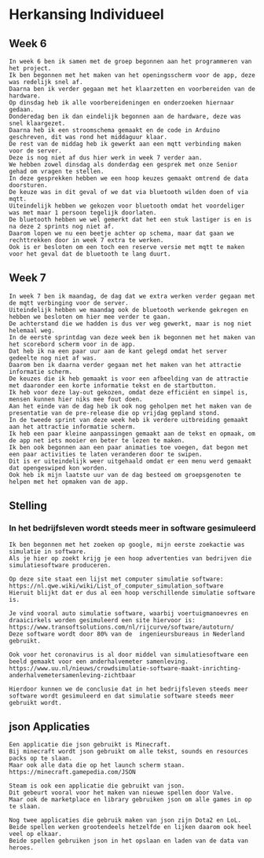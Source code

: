 # Herkansing Individueel

## Week 6
    In week 6 ben ik samen met de groep begonnen aan het programmeren van het project. 
    Ik ben begonnen met het maken van het openingsscherm voor de app, deze was redelijk snel af.
    Daarna ben ik verder gegaan met het klaarzetten en voorbereiden van de hardware.
    Op dinsdag heb ik alle voorbereideningen en onderzoeken hiernaar gedaan.
    Donderedag ben ik dan eindelijk begonnen aan de hardware, deze was snel klaargezet.
    Daarna heb ik een stroomschema gemaakt en de code in Arduino geschreven, dit was rond het middaguur klaar.
    De rest van de middag heb ik gewerkt aan een mqtt verbinding maken voor de server.
    Deze is nog niet af dus hier werk in week 7 verder aan.
    We hebben zowel dinsdag als donderdag een gesprek met onze Senior gehad om vragen te stellen.
    In deze gesprekken hebben we een hoop keuzes gemaakt omtrend de data doorsturen.
    De keuze was in dit geval of we dat via bluetooth wilden doen of via mqtt.
    Uiteindelijk hebben we gekozen voor bluetooth omdat het voordeliger was met maar 1 persoon tegelijk doorlaten.
    De bluetooth hebben we wel gemerkt dat het een stuk lastiger is en is na deze 2 sprints nog niet af.
    Daarom lopen we nu een beetje achter op schema, maar dat gaan we rechttrekken door in week 7 extra te werken.
    Ook is er besloten om een toch een reserve versie met mqtt te maken voor het geval dat de bluetooth te lang duurt.
    
## Week 7
    In week 7 ben ik maandag, de dag dat we extra werken verder gegaan met de mqtt verbinging voor de server.
    Uiteindelijk hebben we maandag ook de bluetooth werkende gekregen en hebben we besloten om hier mee verder te gaan.
    De achterstand die we hadden is dus ver weg gewerkt, maar is nog niet helemaal weg.
    In de eerste sprintdag van deze week ben ik begonnen met het maken van het scorebord scherm voor in de app.
    Dat heb ik na een paar uur aan de kant gelegd omdat het server gedeelte nog niet af was.
    Daarom ben ik daarna verder gegaan met het maken van het attractie informatie scherm.
    De keuzes die ik heb gemaakt is voor een afbeelding van de attractie met daaronder een korte informatie tekst en de startbutton.
    Ik heb voor deze lay-out gekozen, omdat deze efficiënt en simpel is, mensen kunnen hier niks mee fout doen.
    Aan het einde van de dag heb ik ook nog geholpen met het maken van de presentatie van de pre-release die op vrijdag gepland stond.
    In de tweede sprint van deze week heb ik verdere uitbreiding gemaakt aan het attractie informatie scherm.
    Ik heb een paar kleine aanpassingen gemaakt aan de tekst en opmaak, om de app net iets mooier en beter te lezen te maken.
    Ik ben ook begonnen aan een paar animaties toe voegen, dat begon met een paar activities te laten veranderen door te swipen.
    Dit is er uiteindelijk weer uitgehaald omdat er een menu werd gemaakt dat opengeswiped kon worden.
    Ook heb ik mijn laatste uur van de dag besteed om groepsgenoten te helpen met het opmaken van de app.
    
## Stelling
### In het bedrijfsleven wordt steeds meer in software gesimuleerd
    Ik ben begonnen met het zoeken op google, mijn eerste zoekactie was simulatie in software.
    Als je hier op zoekt krijg je een hoop advertenties van bedrijven die simulatiesoftware produceren.
    
    Op deze site staat een lijst met computer simulatie software:
    https://nl.qwe.wiki/wiki/List_of_computer_simulation_software
    Hieruit blijkt dat er dus al een hoop verschillende simulatie software is.
    
    Je vind vooral auto simulatie software, waarbij voertuigmanoevres en draaicirkels worden gesimuleerd een site hiervoor is:
    https://www.transoftsolutions.com/nl/rijcurve/software/autoturn/
    Deze software wordt door 80% van de  ingenieursbureaus in Nederland gebruikt.
    
    Ook voor het coronavirus is al door middel van simulatiesoftware een beeld gemaakt voor een anderhalvemeter samenleving. 
    https://www.uu.nl/nieuws/crowdsimulatie-software-maakt-inrichting-anderhalvemetersamenleving-zichtbaar
    
    Hierdoor kunnen we de conclusie dat in het bedrijfsleven steeds meer software wordt gesimuleerd en dat simulatie software steeds meer gebruikt wordt.
    
## json Applicaties    
    Een applicatie die json gebruikt is Minecraft.
    Bij minecraft wordt json gebruikt om alle tekst, sounds en resources packs op te slaan.
    Maar ook alle data die op het launch scherm staan.
    https://minecraft.gamepedia.com/JSON

    Steam is ook een applicatie die gebruikt van json.
    Dit gebeurt vooral voor het maken van nieuwe spellen door Valve.
    Maar ook de marketplace en library gebruiken json om alle games in op te slaan.

    Nog twee applicaties die gebruik maken van json zijn Dota2 en LoL.
    Beide spellen werken grootendeels hetzelfde en lijken daarom ook heel veel op elkaar.
    Beide spellen gebruiken json in het opslaan en laden van de data van heroes.
